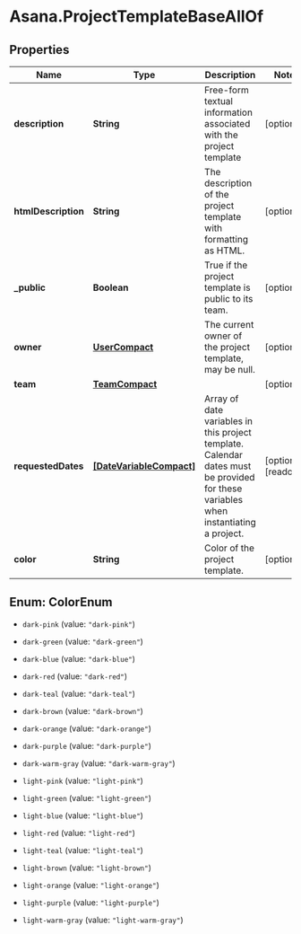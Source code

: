 # Asana.ProjectTemplateBaseAllOf

## Properties

Name | Type | Description | Notes
------------ | ------------- | ------------- | -------------
**description** | **String** | Free-form textual information associated with the project template | [optional] 
**htmlDescription** | **String** | The description of the project template with formatting as HTML. | [optional] 
**_public** | **Boolean** | True if the project template is public to its team. | [optional] 
**owner** | [**UserCompact**](UserCompact.md) | The current owner of the project template, may be null. | [optional] 
**team** | [**TeamCompact**](TeamCompact.md) |  | [optional] 
**requestedDates** | [**[DateVariableCompact]**](DateVariableCompact.md) | Array of date variables in this project template. Calendar dates must be provided for these variables when instantiating a project. | [optional] [readonly] 
**color** | **String** | Color of the project template. | [optional] 



## Enum: ColorEnum


* `dark-pink` (value: `"dark-pink"`)

* `dark-green` (value: `"dark-green"`)

* `dark-blue` (value: `"dark-blue"`)

* `dark-red` (value: `"dark-red"`)

* `dark-teal` (value: `"dark-teal"`)

* `dark-brown` (value: `"dark-brown"`)

* `dark-orange` (value: `"dark-orange"`)

* `dark-purple` (value: `"dark-purple"`)

* `dark-warm-gray` (value: `"dark-warm-gray"`)

* `light-pink` (value: `"light-pink"`)

* `light-green` (value: `"light-green"`)

* `light-blue` (value: `"light-blue"`)

* `light-red` (value: `"light-red"`)

* `light-teal` (value: `"light-teal"`)

* `light-brown` (value: `"light-brown"`)

* `light-orange` (value: `"light-orange"`)

* `light-purple` (value: `"light-purple"`)

* `light-warm-gray` (value: `"light-warm-gray"`)




